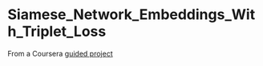 # Siamese_Network_Embeddings_With_Triplet_Loss
From a Coursera [guided project](https://www.coursera.org/learn/siamese-network-triplet-loss-keras/ungradedLti/fsCCK/siamese-network-and-triplet-loss)

